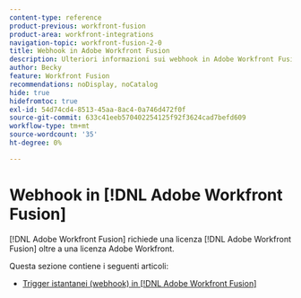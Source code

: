 ```yaml
---
content-type: reference
product-previous: workfront-fusion
product-area: workfront-integrations
navigation-topic: workfront-fusion-2-0
title: Webhook in Adobe Workfront Fusion
description: Ulteriori informazioni sui webhook in Adobe Workfront Fusion
author: Becky
feature: Workfront Fusion
recommendations: noDisplay, noCatalog
hide: true
hidefromtoc: true
exl-id: 54d74cd4-8513-45aa-8ac4-0a746d472f0f
source-git-commit: 633c41eeb570402254125f92f3624cad7befd609
workflow-type: tm+mt
source-wordcount: '35'
ht-degree: 0%

---
```


# Webhook in [!DNL Adobe Workfront Fusion]

[!DNL Adobe Workfront Fusion] richiede una licenza [!DNL Adobe Workfront Fusion] oltre a una licenza Adobe Workfront.

Questa sezione contiene i seguenti articoli:

* [Trigger istantanei (webhook) in [!DNL Adobe Workfront Fusion]](../../workfront-fusion/webhooks/instant-triggers-webhooks.md)
